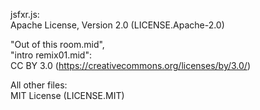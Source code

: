 jsfxr.js:\
Apache License, Version 2.0 (LICENSE.Apache-2.0)

"Out of this room.mid",\
"intro remix01.mid":\
CC BY 3.0 (https://creativecommons.org/licenses/by/3.0/)
 
All other files:\
MIT License (LICENSE.MIT)
